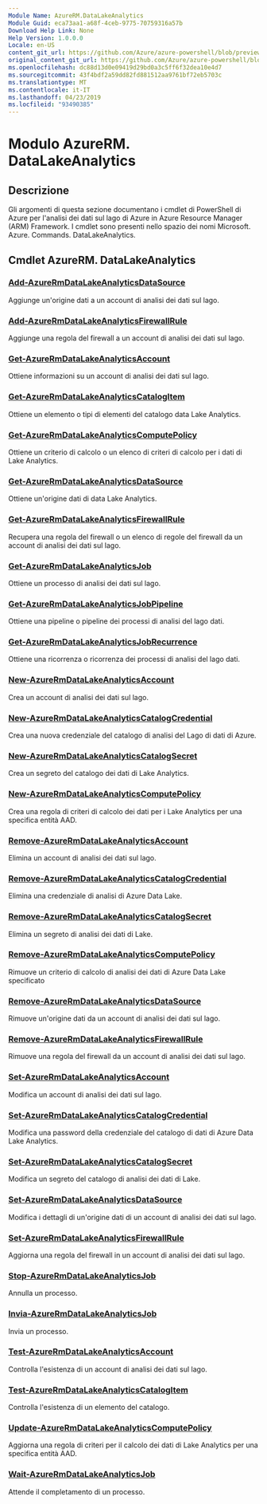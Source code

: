 ```yaml
---
Module Name: AzureRM.DataLakeAnalytics
Module Guid: eca73aa1-a68f-4ceb-9775-70759316a57b
Download Help Link: None
Help Version: 1.0.0.0
Locale: en-US
content_git_url: https://github.com/Azure/azure-powershell/blob/preview/src/ResourceManager/DataLakeAnalytics/Commands.DataLakeAnalytics/help/AzureRM.DataLakeAnalytics.md
original_content_git_url: https://github.com/Azure/azure-powershell/blob/preview/src/ResourceManager/DataLakeAnalytics/Commands.DataLakeAnalytics/help/AzureRM.DataLakeAnalytics.md
ms.openlocfilehash: dc88d13d0e09419d29bd0a3c5ff6f32dea10e4d7
ms.sourcegitcommit: 43f4bdf2a59dd82fd881512aa9761bf72eb5703c
ms.translationtype: MT
ms.contentlocale: it-IT
ms.lasthandoff: 04/23/2019
ms.locfileid: "93490385"
---
```

# Modulo AzureRM. DataLakeAnalytics
## Descrizione
Gli argomenti di questa sezione documentano i cmdlet di PowerShell di Azure per l'analisi dei dati sul lago di Azure in Azure Resource Manager (ARM) Framework. I cmdlet sono presenti nello spazio dei nomi Microsoft. Azure. Commands. DataLakeAnalytics.

## Cmdlet AzureRM. DataLakeAnalytics
### [Add-AzureRmDataLakeAnalyticsDataSource](Add-AzureRmDataLakeAnalyticsDataSource.md)
Aggiunge un'origine dati a un account di analisi dei dati sul lago.

### [Add-AzureRmDataLakeAnalyticsFirewallRule](Add-AzureRmDataLakeAnalyticsFirewallRule.md)
Aggiunge una regola del firewall a un account di analisi dei dati sul lago.

### [Get-AzureRmDataLakeAnalyticsAccount](Get-AzureRmDataLakeAnalyticsAccount.md)
Ottiene informazioni su un account di analisi dei dati sul lago.

### [Get-AzureRmDataLakeAnalyticsCatalogItem](Get-AzureRmDataLakeAnalyticsCatalogItem.md)
Ottiene un elemento o tipi di elementi del catalogo data Lake Analytics.

### [Get-AzureRmDataLakeAnalyticsComputePolicy](Get-AzureRmDataLakeAnalyticsComputePolicy.md)
Ottiene un criterio di calcolo o un elenco di criteri di calcolo per i dati di Lake Analytics.

### [Get-AzureRmDataLakeAnalyticsDataSource](Get-AzureRmDataLakeAnalyticsDataSource.md)
Ottiene un'origine dati di data Lake Analytics.

### [Get-AzureRmDataLakeAnalyticsFirewallRule](Get-AzureRmDataLakeAnalyticsFirewallRule.md)
Recupera una regola del firewall o un elenco di regole del firewall da un account di analisi dei dati sul lago.

### [Get-AzureRmDataLakeAnalyticsJob](Get-AzureRmDataLakeAnalyticsJob.md)
Ottiene un processo di analisi dei dati sul lago.

### [Get-AzureRmDataLakeAnalyticsJobPipeline](Get-AzureRmDataLakeAnalyticsJobPipeline.md)
Ottiene una pipeline o pipeline dei processi di analisi del lago dati.

### [Get-AzureRmDataLakeAnalyticsJobRecurrence](Get-AzureRmDataLakeAnalyticsJobRecurrence.md)
Ottiene una ricorrenza o ricorrenza dei processi di analisi del lago dati.

### [New-AzureRmDataLakeAnalyticsAccount](New-AzureRmDataLakeAnalyticsAccount.md)
Crea un account di analisi dei dati sul lago.

### [New-AzureRmDataLakeAnalyticsCatalogCredential](New-AzureRmDataLakeAnalyticsCatalogCredential.md)
Crea una nuova credenziale del catalogo di analisi del Lago di dati di Azure.

### [New-AzureRmDataLakeAnalyticsCatalogSecret](New-AzureRmDataLakeAnalyticsCatalogSecret.md)
Crea un segreto del catalogo dei dati di Lake Analytics.

### [New-AzureRmDataLakeAnalyticsComputePolicy](New-AzureRmDataLakeAnalyticsComputePolicy.md)
Crea una regola di criteri di calcolo dei dati per i Lake Analytics per una specifica entità AAD.

### [Remove-AzureRmDataLakeAnalyticsAccount](Remove-AzureRmDataLakeAnalyticsAccount.md)
Elimina un account di analisi dei dati sul lago.

### [Remove-AzureRmDataLakeAnalyticsCatalogCredential](Remove-AzureRmDataLakeAnalyticsCatalogCredential.md)
Elimina una credenziale di analisi di Azure Data Lake.

### [Remove-AzureRmDataLakeAnalyticsCatalogSecret](Remove-AzureRmDataLakeAnalyticsCatalogSecret.md)
Elimina un segreto di analisi dei dati di Lake.

### [Remove-AzureRmDataLakeAnalyticsComputePolicy](Remove-AzureRmDataLakeAnalyticsComputePolicy.md)
Rimuove un criterio di calcolo di analisi dei dati di Azure Data Lake specificato

### [Remove-AzureRmDataLakeAnalyticsDataSource](Remove-AzureRmDataLakeAnalyticsDataSource.md)
Rimuove un'origine dati da un account di analisi dei dati sul lago.

### [Remove-AzureRmDataLakeAnalyticsFirewallRule](Remove-AzureRmDataLakeAnalyticsFirewallRule.md)
Rimuove una regola del firewall da un account di analisi dei dati sul lago.

### [Set-AzureRmDataLakeAnalyticsAccount](Set-AzureRmDataLakeAnalyticsAccount.md)
Modifica un account di analisi dei dati sul lago.

### [Set-AzureRmDataLakeAnalyticsCatalogCredential](Set-AzureRmDataLakeAnalyticsCatalogCredential.md)
Modifica una password della credenziale del catalogo di dati di Azure Data Lake Analytics.

### [Set-AzureRmDataLakeAnalyticsCatalogSecret](Set-AzureRmDataLakeAnalyticsCatalogSecret.md)
Modifica un segreto del catalogo di analisi dei dati di Lake.

### [Set-AzureRmDataLakeAnalyticsDataSource](Set-AzureRmDataLakeAnalyticsDataSource.md)
Modifica i dettagli di un'origine dati di un account di analisi dei dati sul lago.

### [Set-AzureRmDataLakeAnalyticsFirewallRule](Set-AzureRmDataLakeAnalyticsFirewallRule.md)
Aggiorna una regola del firewall in un account di analisi dei dati sul lago.

### [Stop-AzureRmDataLakeAnalyticsJob](Stop-AzureRmDataLakeAnalyticsJob.md)
Annulla un processo.

### [Invia-AzureRmDataLakeAnalyticsJob](Submit-AzureRmDataLakeAnalyticsJob.md)
Invia un processo.

### [Test-AzureRmDataLakeAnalyticsAccount](Test-AzureRmDataLakeAnalyticsAccount.md)
Controlla l'esistenza di un account di analisi dei dati sul lago.

### [Test-AzureRmDataLakeAnalyticsCatalogItem](Test-AzureRmDataLakeAnalyticsCatalogItem.md)
Controlla l'esistenza di un elemento del catalogo.

### [Update-AzureRmDataLakeAnalyticsComputePolicy](Update-AzureRmDataLakeAnalyticsComputePolicy.md)
Aggiorna una regola di criteri per il calcolo dei dati di Lake Analytics per una specifica entità AAD.

### [Wait-AzureRmDataLakeAnalyticsJob](Wait-AzureRmDataLakeAnalyticsJob.md)
Attende il completamento di un processo.

